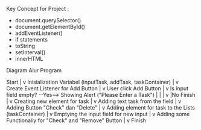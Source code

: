 Key Concept for Project :
- document.querySelector()
- document.getElementById()
- addEventListener()
- if statements
- toString
- setInterval()
- innerHTML


Diagram Alur Program

Start
  |
  v
Inisialization Variabel (inputTask, addTask, taskContainer)
  |
  v
Create Event Listener for Add Button
  |
  v
User click Add Button
  |
  v
Is input field empty? --Yes--> Showing Alert ("Please Enter a Task")
  |                                   |
  |                                   v
  |No                                Finish
  |
  v
Creating new element for task
  |
  v
Adding text task from the field
  |
  v
Adding Button "Check" dan "Delete"
  |
  v
Adding element for task to the Lists (taskContainer)
  |
  v
Emptying the input field for new input
  |
  v
Adding some Functionaliy for  "Check" and "Remove" Button
  |
  v
Finish